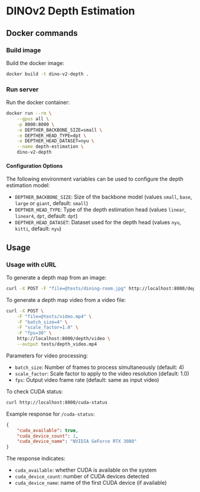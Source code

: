 # DINOv2 Depth Estimation

## Docker commands

### Build image

Build the docker image:

```bash
docker build -t dino-v2-depth .
```

### Run server

Run the docker container:

```bash
docker run --rm \
    --gpus all \
    -p 8000:8000 \
    -e DEPTHER_BACKBONE_SIZE=small \
    -e DEPTHER_HEAD_TYPE=dpt \
    -e DEPTHER_HEAD_DATASET=nyu \
    --name depth-estimation \
    dino-v2-depth
```

#### Configuration Options

The following environment variables can be used to configure the depth estimation model:

- `DEPTHER_BACKBONE_SIZE`: Size of the backbone model (values `small`, `base`, `large` or `giant`, default: `small`)
- `DEPTHER_HEAD_TYPE`: Type of the depth estimation head (values `linear`, `linear4`, `dpt`, default: `dpt`)
- `DEPTHER_HEAD_DATASET`: Dataset used for the depth head (values `nyu`, `kitti`, default: `nyu`)

## Usage

### Usage with cURL

To generate a depth map from an image:

```bash
curl -X POST -F "file=@tests/dining-room.jpg" http://localhost:8000/depth/image --output tests/dining-room-depth-map.png
```

To generate a depth map video from a video file:

```bash
curl -X POST \
    -F "file=@tests/video.mp4" \
    -F "batch_size=4" \
    -F "scale_factor=1.0" \
    -F "fps=30" \
    http://localhost:8000/depth/video \
    --output tests/depth_video.mp4
```

Parameters for video processing:
- `batch_size`: Number of frames to process simultaneously (default: 4)
- `scale_factor`: Scale factor to apply to the video resolution (default: 1.0)
- `fps`: Output video frame rate (default: same as input video)

To check CUDA status:
```bash
curl http://localhost:8000/cuda-status
```

Example response for `/cuda-status`:
```json
{
    "cuda_available": true,
    "cuda_device_count": 1,
    "cuda_device_name": "NVIDIA GeForce RTX 3080"
}
```

The response indicates:
- `cuda_available`: whether CUDA is available on the system
- `cuda_device_count`: number of CUDA devices detected
- `cuda_device_name`: name of the first CUDA device (if available)

